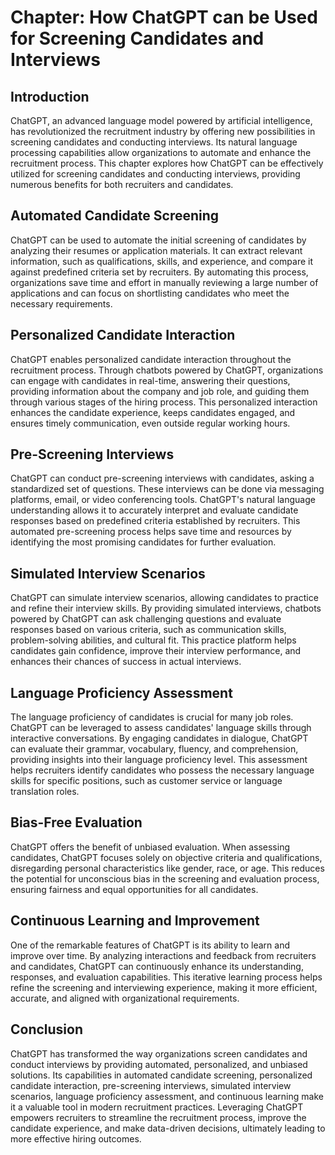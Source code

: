 Chapter: How ChatGPT can be Used for Screening Candidates and Interviews
========================================================================

Introduction
------------

ChatGPT, an advanced language model powered by artificial intelligence, has revolutionized the recruitment industry by offering new possibilities in screening candidates and conducting interviews. Its natural language processing capabilities allow organizations to automate and enhance the recruitment process. This chapter explores how ChatGPT can be effectively utilized for screening candidates and conducting interviews, providing numerous benefits for both recruiters and candidates.

Automated Candidate Screening
-----------------------------

ChatGPT can be used to automate the initial screening of candidates by analyzing their resumes or application materials. It can extract relevant information, such as qualifications, skills, and experience, and compare it against predefined criteria set by recruiters. By automating this process, organizations save time and effort in manually reviewing a large number of applications and can focus on shortlisting candidates who meet the necessary requirements.

Personalized Candidate Interaction
----------------------------------

ChatGPT enables personalized candidate interaction throughout the recruitment process. Through chatbots powered by ChatGPT, organizations can engage with candidates in real-time, answering their questions, providing information about the company and job role, and guiding them through various stages of the hiring process. This personalized interaction enhances the candidate experience, keeps candidates engaged, and ensures timely communication, even outside regular working hours.

Pre-Screening Interviews
------------------------

ChatGPT can conduct pre-screening interviews with candidates, asking a standardized set of questions. These interviews can be done via messaging platforms, email, or video conferencing tools. ChatGPT's natural language understanding allows it to accurately interpret and evaluate candidate responses based on predefined criteria established by recruiters. This automated pre-screening process helps save time and resources by identifying the most promising candidates for further evaluation.

Simulated Interview Scenarios
-----------------------------

ChatGPT can simulate interview scenarios, allowing candidates to practice and refine their interview skills. By providing simulated interviews, chatbots powered by ChatGPT can ask challenging questions and evaluate responses based on various criteria, such as communication skills, problem-solving abilities, and cultural fit. This practice platform helps candidates gain confidence, improve their interview performance, and enhances their chances of success in actual interviews.

Language Proficiency Assessment
-------------------------------

The language proficiency of candidates is crucial for many job roles. ChatGPT can be leveraged to assess candidates' language skills through interactive conversations. By engaging candidates in dialogue, ChatGPT can evaluate their grammar, vocabulary, fluency, and comprehension, providing insights into their language proficiency level. This assessment helps recruiters identify candidates who possess the necessary language skills for specific positions, such as customer service or language translation roles.

Bias-Free Evaluation
--------------------

ChatGPT offers the benefit of unbiased evaluation. When assessing candidates, ChatGPT focuses solely on objective criteria and qualifications, disregarding personal characteristics like gender, race, or age. This reduces the potential for unconscious bias in the screening and evaluation process, ensuring fairness and equal opportunities for all candidates.

Continuous Learning and Improvement
-----------------------------------

One of the remarkable features of ChatGPT is its ability to learn and improve over time. By analyzing interactions and feedback from recruiters and candidates, ChatGPT can continuously enhance its understanding, responses, and evaluation capabilities. This iterative learning process helps refine the screening and interviewing experience, making it more efficient, accurate, and aligned with organizational requirements.

Conclusion
----------

ChatGPT has transformed the way organizations screen candidates and conduct interviews by providing automated, personalized, and unbiased solutions. Its capabilities in automated candidate screening, personalized candidate interaction, pre-screening interviews, simulated interview scenarios, language proficiency assessment, and continuous learning make it a valuable tool in modern recruitment practices. Leveraging ChatGPT empowers recruiters to streamline the recruitment process, improve the candidate experience, and make data-driven decisions, ultimately leading to more effective hiring outcomes.
